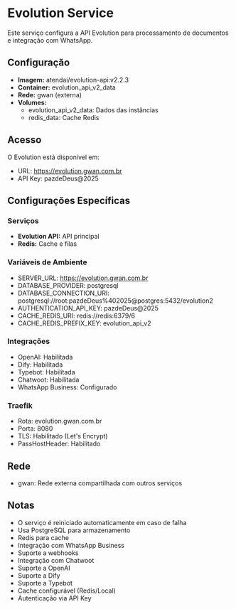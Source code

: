 # Evolution Service

Este serviço configura a API Evolution para processamento de documentos e integração com WhatsApp.

## Configuração

- **Imagem:** atendai/evolution-api:v2.2.3
- **Container:** evolution_api_v2_data
- **Rede:** gwan (externa)
- **Volumes:**
  - evolution_api_v2_data: Dados das instâncias
  - redis_data: Cache Redis

## Acesso

O Evolution está disponível em:
- URL: https://evolution.gwan.com.br
- API Key: pazdeDeus@2025

## Configurações Específicas

### Serviços
- **Evolution API:** API principal
- **Redis:** Cache e filas

### Variáveis de Ambiente
- SERVER_URL: https://evolution.gwan.com.br
- DATABASE_PROVIDER: postgresql
- DATABASE_CONNECTION_URI: postgresql://root:pazdeDeus%402025@postgres:5432/evolution2
- AUTHENTICATION_API_KEY: pazdeDeus@2025
- CACHE_REDIS_URI: redis://redis:6379/6
- CACHE_REDIS_PREFIX_KEY: evolution_api_v2

### Integrações
- OpenAI: Habilitada
- Dify: Habilitada
- Typebot: Habilitada
- Chatwoot: Habilitada
- WhatsApp Business: Configurado

### Traefik
- Rota: evolution.gwan.com.br
- Porta: 8080
- TLS: Habilitado (Let's Encrypt)
- PassHostHeader: Habilitado

## Rede
- gwan: Rede externa compartilhada com outros serviços

## Notas
- O serviço é reiniciado automaticamente em caso de falha
- Usa PostgreSQL para armazenamento
- Redis para cache
- Integração com WhatsApp Business
- Suporte a webhooks
- Integração com Chatwoot
- Suporte a OpenAI
- Suporte a Dify
- Suporte a Typebot
- Cache configurável (Redis/Local)
- Autenticação via API Key 